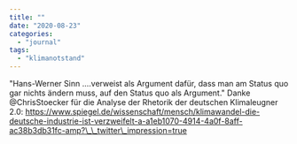 ```yaml
---
title: ""
date: "2020-08-23"
categories: 
  - "journal"
tags: 
  - "klimanotstand"
---
```


"Hans-Werner Sinn ....verweist als Argument dafür, dass man am Status quo gar nichts ändern muss, auf den Status quo als Argument." Danke @ChrisStoecker für die Analyse der Rhetorik der deutschen Klimaleugner 2.0: https://www.spiegel.de/wissenschaft/mensch/klimawandel-die-deutsche-industrie-ist-verzweifelt-a-a1eb1070-4914-4a0f-8aff-ac38b3db31fc-amp?\_\_twitter\_impression=true
